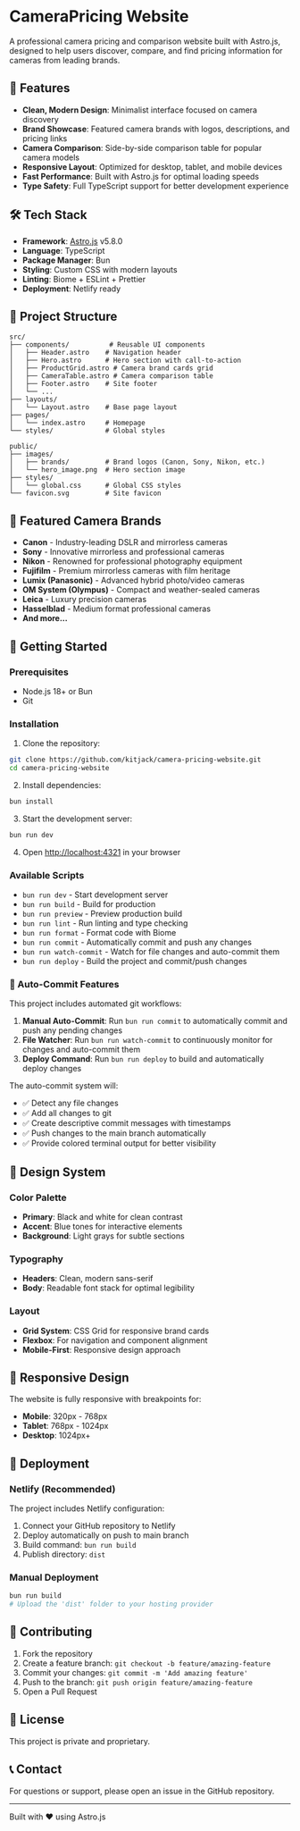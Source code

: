 # CameraPricing Website

A professional camera pricing and comparison website built with Astro.js, designed to help users discover, compare, and find pricing information for cameras from leading brands.

## 🚀 Features

- **Clean, Modern Design**: Minimalist interface focused on camera discovery
- **Brand Showcase**: Featured camera brands with logos, descriptions, and pricing links
- **Camera Comparison**: Side-by-side comparison table for popular camera models
- **Responsive Layout**: Optimized for desktop, tablet, and mobile devices
- **Fast Performance**: Built with Astro.js for optimal loading speeds
- **Type Safety**: Full TypeScript support for better development experience

## 🛠️ Tech Stack

- **Framework**: [Astro.js](https://astro.build/) v5.8.0
- **Language**: TypeScript
- **Package Manager**: Bun
- **Styling**: Custom CSS with modern layouts
- **Linting**: Biome + ESLint + Prettier
- **Deployment**: Netlify ready

## 📁 Project Structure

```
src/
├── components/          # Reusable UI components
│   ├── Header.astro    # Navigation header
│   ├── Hero.astro      # Hero section with call-to-action
│   ├── ProductGrid.astro # Camera brand cards grid
│   ├── CameraTable.astro # Camera comparison table
│   ├── Footer.astro    # Site footer
│   └── ...
├── layouts/
│   └── Layout.astro    # Base page layout
├── pages/
│   └── index.astro     # Homepage
└── styles/             # Global styles

public/
├── images/
│   ├── brands/         # Brand logos (Canon, Sony, Nikon, etc.)
│   └── hero_image.png  # Hero section image
├── styles/
│   └── global.css      # Global CSS styles
└── favicon.svg         # Site favicon
```

## 🎯 Featured Camera Brands

- **Canon** - Industry-leading DSLR and mirrorless cameras
- **Sony** - Innovative mirrorless and professional cameras
- **Nikon** - Renowned for professional photography equipment
- **Fujifilm** - Premium mirrorless cameras with film heritage
- **Lumix (Panasonic)** - Advanced hybrid photo/video cameras
- **OM System (Olympus)** - Compact and weather-sealed cameras
- **Leica** - Luxury precision cameras
- **Hasselblad** - Medium format professional cameras
- **And more...**

## 🚀 Getting Started

### Prerequisites

- Node.js 18+ or Bun
- Git

### Installation

1. Clone the repository:
```bash
git clone https://github.com/kitjack/camera-pricing-website.git
cd camera-pricing-website
```

2. Install dependencies:
```bash
bun install
```

3. Start the development server:
```bash
bun run dev
```

4. Open [http://localhost:4321](http://localhost:4321) in your browser

### Available Scripts

- `bun run dev` - Start development server
- `bun run build` - Build for production
- `bun run preview` - Preview production build
- `bun run lint` - Run linting and type checking
- `bun run format` - Format code with Biome
- `bun run commit` - Automatically commit and push any changes
- `bun run watch-commit` - Watch for file changes and auto-commit them
- `bun run deploy` - Build the project and commit/push changes

### 🔄 Auto-Commit Features

This project includes automated git workflows:

1. **Manual Auto-Commit**: Run `bun run commit` to automatically commit and push any pending changes
2. **File Watcher**: Run `bun run watch-commit` to continuously monitor for changes and auto-commit them
3. **Deploy Command**: Run `bun run deploy` to build and automatically deploy changes

The auto-commit system will:
- ✅ Detect any file changes
- ✅ Add all changes to git
- ✅ Create descriptive commit messages with timestamps
- ✅ Push changes to the main branch automatically
- ✅ Provide colored terminal output for better visibility

## 🎨 Design System

### Color Palette
- **Primary**: Black and white for clean contrast
- **Accent**: Blue tones for interactive elements
- **Background**: Light grays for subtle sections

### Typography
- **Headers**: Clean, modern sans-serif
- **Body**: Readable font stack for optimal legibility

### Layout
- **Grid System**: CSS Grid for responsive brand cards
- **Flexbox**: For navigation and component alignment
- **Mobile-First**: Responsive design approach

## 📱 Responsive Design

The website is fully responsive with breakpoints for:
- **Mobile**: 320px - 768px
- **Tablet**: 768px - 1024px
- **Desktop**: 1024px+

## 🚀 Deployment

### Netlify (Recommended)

The project includes Netlify configuration:

1. Connect your GitHub repository to Netlify
2. Deploy automatically on push to main branch
3. Build command: `bun run build`
4. Publish directory: `dist`

### Manual Deployment

```bash
bun run build
# Upload the 'dist' folder to your hosting provider
```

## 🤝 Contributing

1. Fork the repository
2. Create a feature branch: `git checkout -b feature/amazing-feature`
3. Commit your changes: `git commit -m 'Add amazing feature'`
4. Push to the branch: `git push origin feature/amazing-feature`
5. Open a Pull Request

## 📄 License

This project is private and proprietary.

## 📞 Contact

For questions or support, please open an issue in the GitHub repository.

---

Built with ❤️ using Astro.js